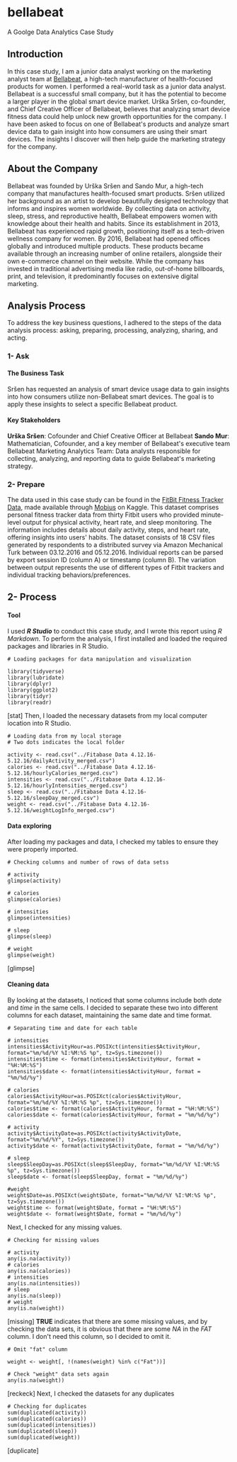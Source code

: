 # bellabeat

A Goolge Data Analytics Case Study

## Introduction
In this case study, I am a junior data analyst working on the marketing analyst team at [Bellabeat](https://bellabeat.com), a high-tech manufacturer of health-focused products for women. I performed a real-world task as a junior data analyst. Bellabeat is a successful small company, but it has the potential to become a larger player in the global smart device market. Urška Sršen, co-founder, and Chief Creative Officer of Bellabeat, believes that analyzing smart device fitness data could help unlock new growth opportunities for the company. I have been asked to focus on one of Bellabeat's products and analyze smart device data to gain insight into how consumers are using their smart devices. The insights I discover will then help guide the marketing strategy for the company.


## About the Company
Bellabeat was founded by Urška Sršen and Sando Mur, a high-tech company that manufactures health-focused smart products. Sršen utilized her background as an artist to develop beautifully designed technology that informs and inspires women worldwide. By collecting data on activity, sleep, stress, and reproductive health, Bellabeat empowers women with knowledge about their health and habits. Since its establishment in 2013, Bellabeat has experienced rapid growth, positioning itself as a tech-driven wellness company for women. By 2016, Bellabeat had opened offices globally and introduced multiple products. These products became available through an increasing number of online retailers, alongside their own e-commerce channel on their website. While the company has invested in traditional advertising media like radio, out-of-home billboards, print, and television, it predominantly focuses on extensive digital marketing.

## Analysis Process
To address the key business questions, I adhered to the steps of the data analysis process: asking, preparing, processing, analyzing, sharing, and acting.

### 1- Ask
#### The Business Task
Sršen has requested an analysis of smart device usage data to gain insights into how consumers utilize non-Bellabeat smart devices. The goal is to apply these insights to select a specific Bellabeat product.

#### Key Stakeholders
**Urška Sršen**: Cofounder and Chief Creative Officer at Bellabeat
**Sando Mur**: Mathematician, Cofounder, and a key member of Bellabeat's executive team
Bellabeat Marketing Analytics Team: Data analysts responsible for collecting, analyzing, and reporting data to guide Bellabeat's marketing strategy.

### 2- Prepare
The data used in this case study can be found in the [FitBit Fitness Tracker Data](https://www.kaggle.com/datasets/arashnic/fitbit), made available through [Mobius](https://www.kaggle.com/arashnic) on Kaggle. This dataset comprises personal fitness tracker data from thirty Fitbit users who provided minute-level output for physical activity, heart rate, and sleep monitoring. The information includes details about daily activity, steps, and heart rate, offering insights into users' habits. The dataset consists of 18 CSV files generated by respondents to a distributed survey via Amazon Mechanical Turk between 03.12.2016 and 05.12.2016. Individual reports can be parsed by export session ID (column A) or timestamp (column B). The variation between output represents the use of different types of Fitbit trackers and individual tracking behaviors/preferences.

## 2- Process

#### Tool
I used ***R Studio*** to conduct this case study, and I wrote this report using *R Markdown*. To perform the analysis, I first installed and loaded the required packages and libraries in R Studio.
```
# Loading packages for data manipulation and visualization

library(tidyverse)
library(lubridate) 
library(dplyr)
library(ggplot2)
library(tidyr)
library(readr)
```
[stat]
Then, I loaded the necessary datasets from my local computer location into R Studio.
```{r}
# Loading data from my local storage
# Two dots indicates the local folder

activity <- read.csv("../Fitabase Data 4.12.16-5.12.16/dailyActivity_merged.csv")
calories <- read.csv("../Fitabase Data 4.12.16-5.12.16/hourlyCalories_merged.csv")
intensities <- read.csv("../Fitabase Data 4.12.16-5.12.16/hourlyIntensities_merged.csv")
sleep <- read.csv("../Fitabase Data 4.12.16-5.12.16/sleepDay_merged.csv")
weight <- read.csv("../Fitabase Data 4.12.16-5.12.16/weightLogInfo_merged.csv")
```
#### Data exploring
After loading my packages and data, I checked my tables to ensure they were properly imported.
```
# Checking columns and number of rows of data setss

# activity
glimpse(activity)

# calories
glimpse(calories)

# intensities
glimpse(intensities)

# sleep
glimpse(sleep)

# weight
glimpse(weight)
```
[glimpse]
#### Cleaning data
By looking at the datasets, I noticed that some columns include both *date* and *time* in the same cells. I decided to separate these two into different columns for each dataset, maintaining the same date and time format.
```{r}
# Separating time and date for each table

# intensities
intensities$ActivityHour=as.POSIXct(intensities$ActivityHour, format="%m/%d/%Y %I:%M:%S %p", tz=Sys.timezone())
intensities$time <- format(intensities$ActivityHour, format = "%H:%M:%S")
intensities$date <- format(intensities$ActivityHour, format = "%m/%d/%y")

# calories
calories$ActivityHour=as.POSIXct(calories$ActivityHour, format="%m/%d/%Y %I:%M:%S %p", tz=Sys.timezone())
calories$time <- format(calories$ActivityHour, format = "%H:%M:%S")
calories$date <- format(calories$ActivityHour, format = "%m/%d/%y")

# activity
activity$ActivityDate=as.POSIXct(activity$ActivityDate, format="%m/%d/%Y", tz=Sys.timezone())
activity$date <- format(activity$ActivityDate, format = "%m/%d/%y")

# sleep
sleep$SleepDay=as.POSIXct(sleep$SleepDay, format="%m/%d/%Y %I:%M:%S %p", tz=Sys.timezone())
sleep$date <- format(sleep$SleepDay, format = "%m/%d/%y")

#weight
weight$Date=as.POSIXct(weight$Date, format="%m/%d/%Y %I:%M:%S %p", tz=Sys.timezone())
weight$time <- format(weight$Date, format = "%H:%M:%S")
weight$date <- format(weight$Date, format = "%m/%d/%y")
```

Next, I checked for any missing values.
```
# Checking for missing values

# activity
any(is.na(activity))
# calories
any(is.na(calories))
# intensities
any(is.na(intensities))
# sleep
any(is.na(sleep))
# weight
any(is.na(weight))
```
[missing]
**TRUE** indicates that there are some missing values, and by checking the data sets, it is obvious that there are some *NA* in the *FAT* column. I don't need this column, so I decided to omit it.
```
# Omit "fat" column

weight <- weight[, !(names(weight) %in% c("Fat"))]

# Check "weight" data sets again
any(is.na(weight))
```
[reckeck]
Next, I checked the datasets for any duplicates
```
# Checking for duplicates
sum(duplicated(activity))
sum(duplicated(calories))
sum(duplicated(intensities))
sum(duplicated(sleep))
sum(duplicated(weight))
```
[duplicate]
